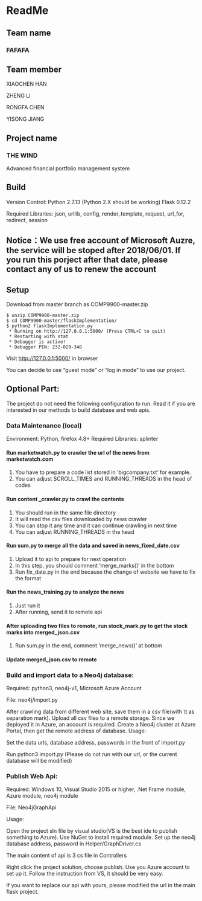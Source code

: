 ﻿
# ReadMe
## Team name
### FAFAFA
## Team member
XIAOCHEN HAN

ZHENG LI

RONGFA CHEN

YISONG JIANG
## Project name
### THE WIND
Advanced financial portfolio management system
## Build

Version Control:
Python 2.7.13 (Python 2.X should be working)
Flask 0.12.2

Required Libraries:
json, urllib, config, render_template, request, url_for, redirect, session

## Notice：We use free account of Microsoft Auzre, the service will be stoped after 2018/06/01. If you run this porject after that date, please contact any of us to renew the account

## Setup

Download from master branch as COMP9900-master.zip

```
$ unzip COMP9900-master.zip
$ cd COMP9900-master/flaskImplementation/
$ python2 flaskImplementation.py
 * Running on http://127.0.0.1:5000/ (Press CTRL+C to quit)
 * Restarting with stat
 * Debugger is active!
 * Debugger PIN: 232-029-348
```
Visit http://127.0.0.1:5000/ in browser

You can decide to use “guest mode” or “log in mode” to use our project.



## Optional Part:
The project do not need the following configuration to run. Read it if you are interested in our methods to build database and web apis.

### Data Maintenance (local)

Environment: Python, firefox 4.8+
Required Libraries: splinter

#### Run marketwatch.py to crawler the url of the news from marketwatch.com
1. You have to prepare a code list stored in ‘bigcompany.txt’ for example.
2. You can adjust SCROLL_TIMES and RUNNING_THREADS in the head of codes
 
#### Run content _crawler.py to crawl the contents
1. You should run in the same file directory
2. It will read the csv files downloaded by news crawler
3. You can stop it any time and it can continue crawling in next time
4. You can adjust RUNNING_THREADS in the head

#### Run sum.py to merge all the data and saved in news_fixed_date.csv
1. Upload it to api to prepare for next operation
2. In this step, you should comment ‘merge_marks()’ in the bottom
3. Run fix_date.py in the end because the change of website we have to fix the format
 
#### Run the news_training.py to analyze the news
1. Just run it
2. After running, send it to remote api
 
#### After uploading two files to remote, run stock_mark.py to get the stock marks into merged_json.csv
1. Run sum.py in the end, comment ‘merge_news()’ at bottom
 
#### Update merged_json.csv to remote

### Build and import data to a Neo4j database:
Required: python3, neo4j-v1,  Microsoft Azure Account

File: neo4j/import.py

After crawling data from different web site, save them in a csv file(with \t as separation mark). Upload all csv files to a remote storage. Since we deployed it in Azure, an account is required. Create a Neo4j cluster at Azure Portal, then get the remote address of database.
Usage:

Set the data urls, database address, passwords in the front of import.py

Run python3 import.py (Please do not run with our url, or the current database will be modified)
### Publish Web Api:
Required: Windows 10, Visual Studio 2015 or higher, .Net Frame module, Azure module, neo4j module

File: Neo4jGraphApi

Usage:

Open the project sln file by visual studio(VS is the best ide to publish something to Azure). Use NuGet to install required module. Set up the neo4j database address, password in Helper/GraphDriver.cs

The main content of api is 3 cs file in Controllers

Right click the project solution, choose publish. Use you Azure account to set up it. Follow the instruction from VS, it should be very easy.

If you want to replace our api with yours, please modified the url in the main flask project.
